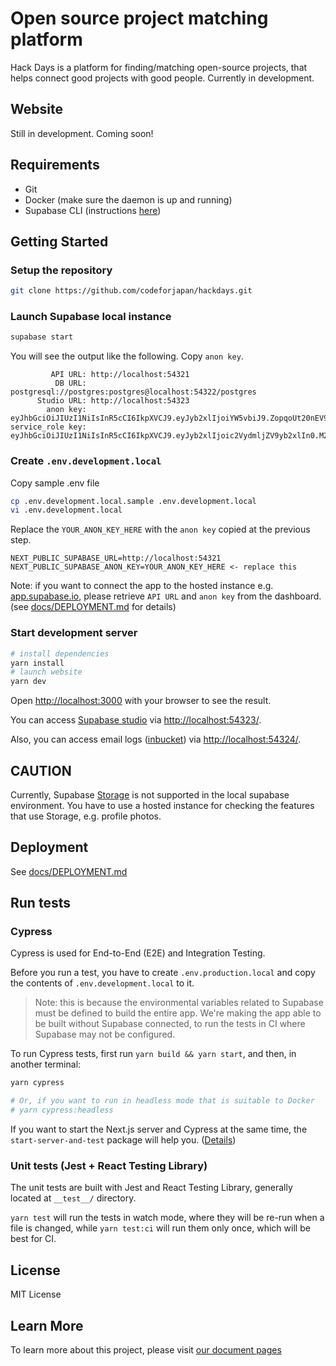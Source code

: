 # Open source project matching platform

Hack Days is a platform for finding/matching open-source projects, that helps connect good projects with good people.
Currently in development.

## Website

Still in development. Coming soon!

## Requirements

- Git
- Docker (make sure the daemon is up and running)
- Supabase CLI (instructions [here](https://github.com/supabase/cli))

## Getting Started

### Setup the repository

```bash
git clone https://github.com/codeforjapan/hackdays.git
```

### Launch Supabase local instance

```bash
supabase start
```

You will see the output like the following. Copy `anon key`.

```text
         API URL: http://localhost:54321
          DB URL: postgresql://postgres:postgres@localhost:54322/postgres
      Studio URL: http://localhost:54323
        anon key: eyJhbGciOiJIUzI1NiIsInR5cCI6IkpXVCJ9.eyJyb2xlIjoiYW5vbiJ9.ZopqoUt20nEV9cklpv9e3yw3PVyZLmKs5qLD6nGL1SI
service_role key: eyJhbGciOiJIUzI1NiIsInR5cCI6IkpXVCJ9.eyJyb2xlIjoic2VydmljZV9yb2xlIn0.M2d2z4SFn5C7HlJlaSLfrzuYim9nbY_XI40uWFN3hEE
```

### Create `.env.development.local`

Copy sample .env file

```bash
cp .env.development.local.sample .env.development.local
vi .env.development.local
```

Replace the `YOUR_ANON_KEY_HERE` with the `anon key` copied at the previous step.

```text
NEXT_PUBLIC_SUPABASE_URL=http://localhost:54321
NEXT_PUBLIC_SUPABASE_ANON_KEY=YOUR_ANON_KEY_HERE <- replace this
```

Note: if you want to connect the app to the hosted instance e.g. [app.supabase.io](https://app.supabase.io/), please retrieve `API URL` and `anon key` from the dashboard. (see [docs/DEPLOYMENT.md](docs/DEPLOYMENT.md) for details)

### Start development server

```bash
# install dependencies
yarn install
# launch website
yarn dev
```

Open [http://localhost:3000](http://localhost:3000) with your browser to see the result.

You can access [Supabase studio](https://github.com/supabase/supabase/tree/master/studio) via [http://localhost:54323/](http://localhost:54323/).

Also, you can access email logs ([inbucket](https://github.com/inbucket/inbucket)) via [http://localhost:54324/](http://localhost:54324/).

## CAUTION

Currently, Supabase [Storage](https://supabase.com/docs/guides/storage) is not supported in the local supabase environment.
You have to use a hosted instance for checking the features that use Storage, e.g. profile photos.

## Deployment

See [docs/DEPLOYMENT.md](docs/DEPLOYMENT.md)

## Run tests

### Cypress

Cypress is used for End-to-End (E2E) and Integration Testing.

Before you run a test, you have to create `.env.production.local` and copy the contents of `.env.development.local` to it.

> Note: this is because the environmental variables related to Supabase must be defined to build the entire app. We're making the app able to be built without Supabase connected, to run the tests in CI where Supabase may not be configured.

To run Cypress tests, first run `yarn build && yarn start`, and then, in another terminal:

```bash
yarn cypress

# Or, if you want to run in headless mode that is suitable to Docker
# yarn cypress:headless
```

If you want to start the Next.js server and Cypress at the same time, the `start-server-and-test` package will help you. ([Details](https://nextjs.org/docs/testing#running-your-cypress-tests))

### Unit tests (Jest + React Testing Library)

The unit tests are built with Jest and React Testing Library, generally located at `__test__/` directory.

`yarn test` will run the tests in watch mode, where they will be re-run when a file is changed, while `yarn test:ci` will run them only once, which will be best for CI.

## License

MIT License

## Learn More

To learn more about this project, please visit [our document pages](https://hackmd.io/@codeforjapan/Hkc4eIKht/)
